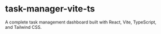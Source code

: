 # task-manager-vite-ts
A complete task management dashboard built with React, Vite, TypeScript, and Tailwind CSS.
